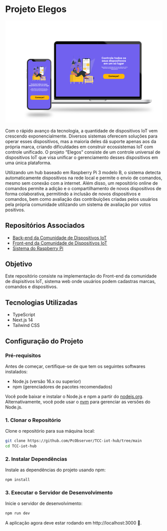 # Projeto Elegos
![Imagem do Projeto](https://github.com/PcObserver/assets/blob/main/elegos_image.png)

Com o rápido avanço da tecnologia, a quantidade de dispositivos IoT vem crescendo exponencialmente. Diversos sistemas oferecem soluções para operar esses dispositivos, mas a maioria deles dá suporte apenas aos da própria marca, criando dificuldades em construir ecossistemas IoT com controle unificado. O projeto “Elegos” consiste de um controle universal de dispositivos IoT que visa unificar o gerenciamento desses dispositivos em uma única plataforma.

Utilizando um hub baseado em Raspberry Pi 3 modelo B, o sistema detecta automaticamente dispositivos na rede local e permite o envio de comandos, mesmo sem conexão com a internet. Além disso, um repositório online de comandos permite a adição e o compartilhamento de novos dispositivos de forma colaborativa, permitindo a inclusão de novos dispositivos e comandos, bem como avaliação das contribuições criadas pelos usuários pela própria comunidade utilizando um sistema de avaliação por votos positivos.

## Repositórios Associados
- [Back-end da Comunidade de Dispositivos IoT](https://github.com/PcObserver/iot-commands-hub)
- [Front-end da Comunidade de Dispositivos IoT](https://github.com/PcObserver/TCC-iot-hub)
- [Sistema do Raspberry Pi](https://github.com/PcObserver/TCC-RaspClient)

## Objetivo

Este repositório consiste na implementação do Front-end da comunidade de dispisitivos IoT, sistema web onde usuários podem cadastras marcas, comandos e dispositivos.

## Tecnologias Utilizadas

- TypeScript
- Next.js 14
- Tailwind CSS

## Configuração do Projeto

### Pré-requisitos
Antes de começar, certifique-se de que tem os seguintes softwares instalados:

- Node.js (versão 16.x ou superior)
- npm (gerenciadores de pacotes recomendados)
  
Você pode baixar e instalar o Node.js e npm a partir do [nodejs.org](https://nodejs.org/en). Alternativamente, você pode usar o [nvm](https://github.com/nvm-sh/nvm) para gerenciar as versões do Node.js.

### 1. Clonar o Repositório

Clone o repositório para sua máquina local:

```bash
git clone https://github.com/PcObserver/TCC-iot-hub/tree/main
cd TCC-iot-hub
```

### 2. Instalar Dependências

Instale as dependências do projeto usando npm:

```bash
npm install
```

### 3. Executar o Servidor de Desenvolvimento

Inicie o servidor de desenvolvimento:

```bash
npm run dev
```

A aplicação agora deve estar rodando em http://localhost:3000 🚀.

